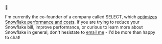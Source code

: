👋

I'm currently the co-founder of a company called SELECT, which [optimizes Snowflake performance and costs](https://select.dev). If you are trying to reduce your Snowflake bill, improve performance, or curious to learn more about Snowflake in general, don't hesistate to [email me](mailto:ian@select.dev?subject=Select&nbsp;Snowflake&nbsp;Optimization) - I'd be more than happy to chat!
